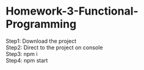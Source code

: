 # Homework-3-Functional-Programming
Step1: Download the project<br>
Step2: Direct to the project on console<br>
Step3: npm i<br>
Step4: npm start
